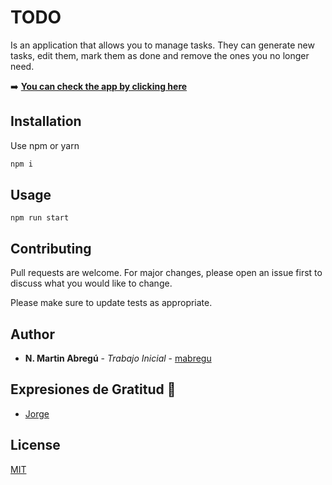 # TODO

Is an application that allows you to manage tasks. They can generate new tasks, edit them, mark them as done and remove the ones you no longer need.


➡️ **[You can check the app by clicking here](https://app-todo-vuejs.herokuapp.com)** 

## Installation

Use npm or yarn

```bash
npm i
```

## Usage

```
npm run start
```

## Contributing
Pull requests are welcome. For major changes, please open an issue first to discuss what you would like to change.

Please make sure to update tests as appropriate.

## Author
* **N. Martin Abregú** - *Trabajo Inicial* - [mabregu](https://github.com/mabregu)

## Expresiones de Gratitud 🎁

* [Jorge](https://aprendible.com)

## License
[MIT](https://choosealicense.com/licenses/mit/)